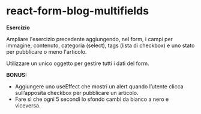 # react-form-blog-multifields

**Esercizio**

Ampliare l'esercizio precedente aggiungendo, nel form, i campi per immagine, contenuto, categoria (select), tags (lista di checkbox) e uno stato per pubblicare o meno l'articolo.

Utilizzare un unico oggetto per gestire tutti i dati del form.

**BONUS:**
- Aggiungere uno useEffect che mostri un alert quando l’utente clicca sull’apposita checkbox per pubblicare un articolo.
- Fare sì che ogni 5 secondi lo sfondo cambi da bianco a nero e viceversa.